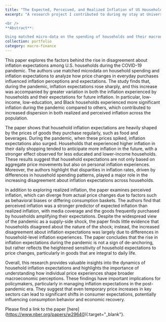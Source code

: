 ```yaml
---
title: "The Expected, Perceived, and Realized Inflation of US Households Before and During the COVID19 Pandemic"
excerpt: "A research project I contributed to during my stay at University of Chicago - Booth School of Business. I was responsible for data preparation and empirical analysis. <br />

<br />
**Abstract**: 

Using matched micro-data on the spending of households and their macroeconomic expectations, we study the link between the realized inflation of households in their daily shopping and their perceived and expected levels of inflation both before and during the pandemic. As the pandemic spread across the USA, disagreement among US households about inflation expectations surged along with the average perceived and expected level of inflation. Simultaneously, realized inflation at the household level became more dispersed. During the pandemic, low income, low education, and Black households experienced a larger increase in realized inflation than other households. Dispersion in realized and perceived inflation explains a large share of the rise in dispersion in inflation expectations. Finally, households jointly revised their inflation and unemployment expectations during the pandemic, consistent with a supply-side view of the pandemic."
collection: portfolio
category: macro-finance
---
```


This paper explores the factors behind the rise in disagreement about inflation expectations among U.S. households during the COVID-19 pandemic. The authors use matched microdata on household spending and inflation expectations to analyze how price changes in everyday purchases influenced inflation perceptions and expectations. The study finds that, during the pandemic, inflation expectations rose sharply, and this increase was accompanied by greater variation in both the inflation experienced by households and their expectations for future inflation. In particular, low-income, low-education, and Black households experienced more significant inflation during the pandemic compared to others, which contributed to increased dispersion in both realized and perceived inflation across the population.

The paper shows that household inflation expectations are heavily shaped by the prices of goods they purchase regularly, such as food and beverages. During the pandemic, when these prices spiked, inflation expectations also surged. Households that experienced higher inflation in their daily shopping tended to anticipate more inflation in the future, with a stronger effect observed for less educated and lower-income households. These results suggest that household expectations are not only based on aggregate price movements but also on personal inflation experiences. Moreover, the authors highlight that disparities in inflation rates, driven by differences in household spending patterns, played a major role in the increasing disagreement about inflation expectations across households.

In addition to exploring realized inflation, the paper examines perceived inflation, which can diverge from actual price changes due to factors such as behavioral biases or differing consumption baskets. The authors find that perceived inflation was a stronger predictor of expected inflation than realized inflation, with media coverage and the goods frequently purchased by households amplifying their expectations. Despite the widespread view of the pandemic as a supply-side shock, the paper finds little evidence that households disagreed about the nature of the shock; instead, the increased disagreement about inflation expectations was largely due to differences in household-level inflation experiences. The paper concludes that the rise in inflation expectations during the pandemic is not a sign of de-anchoring, but rather reflects the heightened sensitivity of household expectations to price changes, particularly in goods that are integral to daily life.

Overall, this research provides valuable insights into the dynamics of household inflation expectations and highlights the importance of understanding how individual price experiences shape broader macroeconomic perceptions. These findings have important implications for policymakers, particularly in managing inflation expectations in the post-pandemic era. They suggest that even temporary price increases in key sectors can lead to significant shifts in consumer expectations, potentially influencing consumption behavior and economic recovery.

Please find a link to the paper [here] (https://www.nber.org/papers/w29640){:target="_blank"}.
